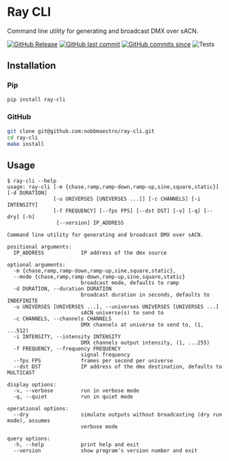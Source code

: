 # Ray CLI

Command line utility for generating and broadcast DMX over sACN.

[![GitHub Release](https://img.shields.io/github/v/release/nobbmaestro/ray-cli)](github-release)
[![GitHub last commit](https://img.shields.io/github/last-commit/nobbmaestro/ray-cli/development)](github-last-commit)
[![GitHub commits since](https://img.shields.io/github/commits-since/nobbmaestro/ray-cli/v0.1.1/development)](githut-commits-since)
![Tests](https://github.com/nobbmaestro/ray-cli/actions/workflows/tests.yml/badge.svg)

## Installation

### Pip

```sh
pip install ray-cli
```

### GitHub

```sh
git clone git@github.com:nobbmaestro/ray-cli.git
cd ray-cli
make install
```

## Usage

```console
$ ray-cli --help
usage: ray-cli [-m {chase,ramp,ramp-down,ramp-up,sine,square,static}] [-d DURATION]
               [-u UNIVERSES [UNIVERSES ...]] [-c CHANNELS] [-i INTENSITY]
               [-f FREQUENCY] [--fps FPS] [--dst DST] [-v] [-q] [--dry] [-h]
                [--version] IP_ADDRESS

Command line utility for generating and broadcast DMX over sACN.

positional arguments:
  IP_ADDRESS            IP address of the dmx source

optional arguments:
  -m {chase,ramp,ramp-down,ramp-up,sine,square,static},
  --mode {chase,ramp,ramp-down,ramp-up,sine,square,static}
                        broadcast mode, defaults to ramp
  -d DURATION, --duration DURATION
                        broadcast duration in seconds, defaults to INDEFINITE
  -u UNIVERSES [UNIVERSES ...], --universes UNIVERSES [UNIVERSES ...]
                        sACN universe(s) to send to
  -c CHANNELS, --channels CHANNELS
                        DMX channels at universe to send to, (1, ...512)
  -i INTENSITY, --intensity INTENSITY
                        DMX channels output intensity, (1, ...255)
  -f FREQUENCY, --frequency FREQUENCY
                        signal frequency
  --fps FPS             frames per second per universe
  --dst DST             IP address of the dmx destination, defaults to MULTICAST

display options:
  -v, --verbose         run in verbose mode
  -q, --quiet           run in quiet mode

operational options:
  --dry                 simulate outputs without broadcasting (dry run mode), assumes
                        verbose mode

query options:
  -h, --help            print help and exit
  --version             show program's version number and exit

```
